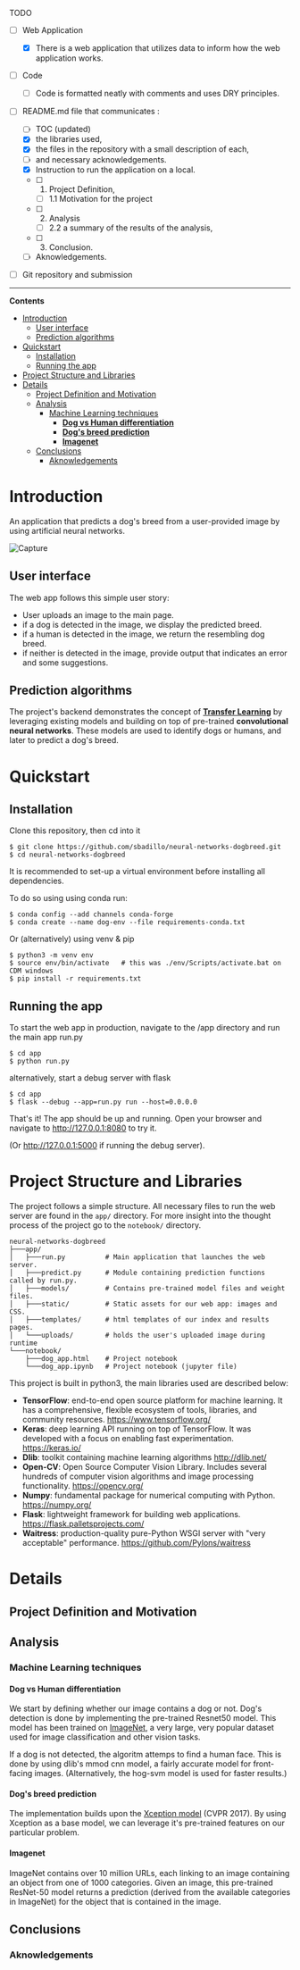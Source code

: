 TODO

- [ ] Web Application
	- [x]  There is a web application that utilizes data to inform how the web application works.
- [ ] Code
  - [ ] Code is formatted neatly with comments and uses DRY principles.
- [ ] README.md file that communicates : 
  - [ ] TOC (updated)
  - [x] the libraries used, 
  - [x] the files in the repository with a small description of each, 
  - [ ] and necessary acknowledgements.
  - [x] Instruction to run the application on a local.
  - [ ] 1. Project Definition, 
    - [ ] 1.1 Motivation for the project
  - [ ] 2. Analysis
    - [ ] 2.2 a summary of the results of the analysis, 
  - [ ] 3. Conclusion.
  - [ ] Aknowledgements.
- [ ] Git repository and submission


---

**Contents**


- [Introduction](#introduction)
  - [User interface](#user-interface)
  - [Prediction algorithms](#prediction-algorithms)
- [Quickstart](#quickstart)
  - [Installation](#installation)
  - [Running the app](#running-the-app)
- [Project Structure and Libraries](#project-structure-and-libraries)
- [Details](#details)
  - [Project Definition and Motivation](#project-definition-and-motivation)
  - [Analysis](#analysis)
    - [Machine Learning techniques](#machine-learning-techniques)
      - [**Dog vs Human differentiation**](#dog-vs-human-differentiation)
      - [**Dog's breed prediction**](#dogs-breed-prediction)
      - [**Imagenet**](#imagenet)
  - [Conclusions](#conclusions)
    - [Aknowledgements](#aknowledgements)

# Introduction

An application that predicts a dog's breed from a user-provided image by using artificial neural networks.

![Capture](capture2.gif)

##  User interface
The web app follows this simple user story: 

* User uploads an image to the main page.
* if a dog is detected in the image, we display the predicted breed.
* if a human is detected in the image, we return the resembling dog breed.
* if neither is detected in the image, provide output that indicates an error and some suggestions.

## Prediction algorithms
The project's backend demonstrates the concept of [**Transfer Learning**](https://en.wikipedia.org/wiki/Transfer_learning) by leveraging existing models and building on top of pre-trained **convolutional neural networks**. These models are used to identify dogs or humans, and later to predict a dog's breed.


# Quickstart
## Installation
Clone this repository, then cd into it

    $ git clone https://github.com/sbadillo/neural-networks-dogbreed.git
    $ cd neural-networks-dogbreed

It is recommended to set-up a virtual environment before installing all dependencies. 

To do so using using conda run:

    $ conda config --add channels conda-forge
    $ conda create --name dog-env --file requirements-conda.txt

Or (alternatively)  using venv & pip

    $ python3 -m venv env
    $ source env/bin/activate   # this was ./env/Scripts/activate.bat on CDM windows
    $ pip install -r requirements.txt

## Running the app

To start the web app in production, navigate to the /app directory and run the main app run.py

    $ cd app
    $ python run.py

alternatively, start a debug server with flask
    
    $ cd app
    $ flask --debug --app=run.py run --host=0.0.0.0

That's it! The app should be up and running. Open your browser and navigate to http://127.0.0.1:8080 to try it.

(Or http://127.0.0.1:5000 if running the debug server).

# Project Structure and Libraries
The project follows a simple structure. All necessary files to run the web server are found in the `app/` directory. For more insight into the thought process of the project go to the `notebook/` directory.

    neural-networks-dogbreed
    ├───app/
    │   ├───run.py          # Main application that launches the web server.
    │   ├───predict.py      # Module containing prediction functions called by run.py.
    │   ├───models/         # Contains pre-trained model files and weight files.
    │   ├───static/         # Static assets for our web app: images and CSS.
    │   ├───templates/      # html templates of our index and results pages.
    │   └───uploads/        # holds the user's uploaded image during runtime
    └───notebook/
        ├───dog_app.html    # Project notebook
        └───dog_app.ipynb   # Project notebook (jupyter file)

This project is built in python3, the main libraries used are described below:

- **TensorFlow**: end-to-end open source platform for machine learning. It has a comprehensive, flexible ecosystem of tools, libraries, and community resources. https://www.tensorflow.org/
- **Keras**: deep learning API running on top of TensorFlow. It was developed with a focus on enabling fast experimentation. https://keras.io/
- **Dlib**: toolkit containing machine learning algorithms http://dlib.net/
- **Open-CV**: Open Source Computer Vision Library. Includes several hundreds of computer vision algorithms and image processing functionality. https://opencv.org/
- **Numpy**: fundamental package for numerical computing with Python. https://numpy.org/
- **Flask**: lightweight framework for building web applications. https://flask.palletsprojects.com/
- **Waitress**: production-quality pure-Python WSGI server with "very acceptable" performance. https://github.com/Pylons/waitress

# Details

## Project Definition and Motivation

## Analysis

### Machine Learning techniques

#### **Dog vs Human differentiation**

We start by defining whether our image contains a dog or not. Dog's detection is done by implementing the pre-trained Resnet50 model. This model has been trained on [ImageNet](http://www.image-net.org/), a very large, very popular dataset used for image classification and other vision tasks.

If a dog is not detected, the algoritm attemps to find a human face. This is done by using dlib's mmod cnn model, a fairly accurate model for front-facing images. (Alternatively, the hog-svm model is used for faster results.)

#### **Dog's breed prediction**
The implementation builds upon the [Xception model](https://arxiv.org/abs/1610.02357) (CVPR 2017). By using Xception as a base model, we can leverage it's pre-trained features on our particular problem. 

#### **Imagenet**
ImageNet contains over 10 million URLs, each linking to an image containing an object from one of 1000 categories. Given an image, this pre-trained ResNet-50 model returns a prediction (derived from the available categories in ImageNet) for the object that is contained in the image.


## Conclusions

### Aknowledgements




